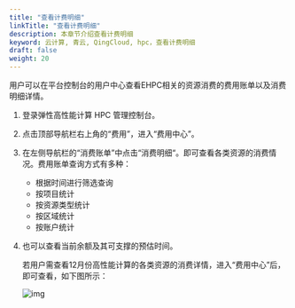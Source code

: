 ```yaml
---
title: "查看计费明细"
linkTitle: "查看计费明细"
description: 本章节介绍查看计费明细
keyword: 云计算, 青云, QingCloud, hpc，查看计费明细
draft: false
weight: 20
---
```


用户可以在平台控制台的用户中心查看EHPC相关的资源消费的费用账单以及消费明细详情。

1. 登录弹性高性能计算 HPC 管理控制台。

2. 点击顶部导航栏右上角的“费用”，进入“费用中心”。

3. 在左侧导航栏的“消费账单”中点击“消费明细“。即可查看各类资源的消费情况。费用账单查询方式有多种：
   - 根据时间进行筛选查询
   - 按项目统计
   - 按资源类型统计
   - 按区域统计
   - 按账户统计

4. 也可以查看当前余额及其可支撑的预估时间。

   若用户需查看12月份高性能计算的各类资源的消费详情，进入“费用中心”后，即可查看，如下图所示：

   ![img](../_images/image2021-12-8_12-21-45.png)
